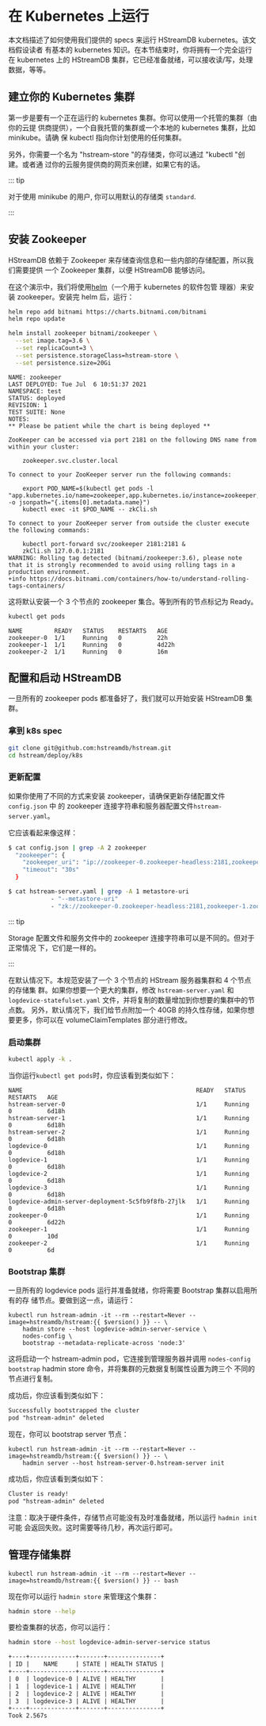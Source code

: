 # 在 Kubernetes 上运行

本文档描述了如何使用我们提供的 specs 来运行 HStreamDB kubernetes。该文档假设读者
有基本的 kubernetes 知识。在本节结束时，你将拥有一个完全运行在 kubernetes 上的
HStreamDB 集群，它已经准备就绪，可以接收读/写，处理数据，等等。

## 建立你的 Kubernetes 集群

第一步是要有一个正在运行的 kubernetes 集群。你可以使用一个托管的集群（由你的云提
供商提供），一个自我托管的集群或一个本地的 kubernetes 集群，比如 minikube。请确
保 kubectl 指向你计划使用的任何集群。

另外，你需要一个名为 "hstream-store "的存储类，你可以通过 "kubectl "创建。或者通
过你的云服务提供商的网页来创建，如果它有的话。

::: tip

对于使用 minikube 的用户, 你可以用默认的存储类 `standard`.

:::

## 安装 Zookeeper

HStreamDB 依赖于 Zookeeper 来存储查询信息和一些内部的存储配置，所以我们需要提供
一个 Zookeeper 集群，以便 HStreamDB 能够访问。

在这个演示中，我们将使用[helm](https://helm.sh/)（一个用于 kubernetes 的软件包管
理器）来安装 zookeeper。安装完 helm 后，运行：

```sh
helm repo add bitnami https://charts.bitnami.com/bitnami
helm repo update

helm install zookeeper bitnami/zookeeper \
  --set image.tag=3.6 \
  --set replicaCount=3 \
  --set persistence.storageClass=hstream-store \
  --set persistence.size=20Gi
```

```
NAME: zookeeper
LAST DEPLOYED: Tue Jul  6 10:51:37 2021
NAMESPACE: test
STATUS: deployed
REVISION: 1
TEST SUITE: None
NOTES:
** Please be patient while the chart is being deployed **

ZooKeeper can be accessed via port 2181 on the following DNS name from within your cluster:

    zookeeper.svc.cluster.local

To connect to your ZooKeeper server run the following commands:

    export POD_NAME=$(kubectl get pods -l "app.kubernetes.io/name=zookeeper,app.kubernetes.io/instance=zookeeper,app.kubernetes.io/component=zookeeper" -o jsonpath="{.items[0].metadata.name}")
    kubectl exec -it $POD_NAME -- zkCli.sh

To connect to your ZooKeeper server from outside the cluster execute the following commands:

    kubectl port-forward svc/zookeeper 2181:2181 &
    zkCli.sh 127.0.0.1:2181
WARNING: Rolling tag detected (bitnami/zookeeper:3.6), please note that it is strongly recommended to avoid using rolling tags in a production environment.
+info https://docs.bitnami.com/containers/how-to/understand-rolling-tags-containers/
```

这将默认安装一个 3 个节点的 zookeeper 集合。等到所有的节点标记为 Ready。

```sh
kubectl get pods
```

```
NAME         READY   STATUS    RESTARTS   AGE
zookeeper-0  1/1     Running   0          22h
zookeeper-1  1/1     Running   0          4d22h
zookeeper-2  1/1     Running   0          16m
```

## 配置和启动 HStreamDB

一旦所有的 zookeeper pods 都准备好了，我们就可以开始安装 HStreamDB 集群。

### 拿到 k8s spec

```sh
git clone git@github.com:hstreamdb/hstream.git
cd hstream/deploy/k8s
```

### 更新配置

如果你使用了不同的方式来安装 zookeeper，请确保更新存储配置文件 `config.json` 中
的 zookeeper 连接字符串和服务器配置文件`hstream-server.yaml`。

它应该看起来像这样：

```sh
$ cat config.json | grep -A 2 zookeeper
  "zookeeper": {
    "zookeeper_uri": "ip://zookeeper-0.zookeeper-headless:2181,zookeeper-1.zookeeper-headless:2181,zookeeper-2.zookeeper-headless:2181",
    "timeout": "30s"
  }

$ cat hstream-server.yaml | grep -A 1 metastore-uri
            - "--metastore-uri"
            - "zk://zookeeper-0.zookeeper-headless:2181,zookeeper-1.zookeeper-headless:2181,zookeeper-2.zookeeper-headless:2181"
```

::: tip

Storage 配置文件和服务文件中的 zookeeper 连接字符串可以是不同的。但对于正常情况
下，它们是一样的。

:::

在默认情况下。本规范安装了一个 3 个节点的 HStream 服务器集群和 4 个节点的存储集
群。如果你想要一个更大的集群，修改 `hstream-server.yaml` 和
`logdevice-statefulset.yaml` 文件，并将复制的数量增加到你想要的集群中的节点数。
另外，默认情况下，我们给节点附加一个 40GB 的持久性存储，如果你想要更多，你可以在
volumeClaimTemplates 部分进行修改。

### 启动集群

```sh
kubectl apply -k .
```

当你运行`kubectl get pods`时，你应该看到类似如下：

```
NAME                                                 READY   STATUS    RESTARTS   AGE
hstream-server-0                                     1/1     Running   0          6d18h
hstream-server-1                                     1/1     Running   0          6d18h
hstream-server-2                                     1/1     Running   0          6d18h
logdevice-0                                          1/1     Running   0          6d18h
logdevice-1                                          1/1     Running   0          6d18h
logdevice-2                                          1/1     Running   0          6d18h
logdevice-3                                          1/1     Running   0          6d18h
logdevice-admin-server-deployment-5c5fb9f8fb-27jlk   1/1     Running   0          6d18h
zookeeper-0                                          1/1     Running   0          6d22h
zookeeper-1                                          1/1     Running   0          10d
zookeeper-2                                          1/1     Running   0          6d
```

### Bootstrap 集群

一旦所有的 logdevice pods 运行并准备就绪，你将需要 Bootstrap 集群以启用所有的存
储节点。要做到这一点，请运行：

```sh-vue
kubectl run hstream-admin -it --rm --restart=Never --image=hstreamdb/hstream:{{ $version() }} -- \
    hadmin store --host logdevice-admin-server-service \
    nodes-config \
    bootstrap --metadata-replicate-across 'node:3'
```

这将启动一个 hstream-admin pod，它连接到管理服务器并调用
`nodes-config bootstrap` hadmin store 命令，并将集群的元数据复制属性设置为跨三个
不同的节点进行复制。

成功后，你应该看到类似如下：

```txt
Successfully bootstrapped the cluster
pod "hstream-admin" deleted
```

现在，你可以 bootstrap server 节点：

```sh-vue
kubectl run hstream-admin -it --rm --restart=Never --image=hstreamdb/hstream:{{ $version() }} -- \
    hadmin server --host hstream-server-0.hstream-server init
```

成功后，你应该看到类似如下：

```txt
Cluster is ready!
pod "hstream-admin" deleted
```

注意：取决于硬件条件，存储节点可能没有及时准备就绪，所以运行 `hadmin init` 可能
会返回失败。这时需要等待几秒，再次运行即可。

## 管理存储集群

```sh-vue
kubectl run hstream-admin -it --rm --restart=Never --image=hstreamdb/hstream:{{ $version() }} -- bash
```

现在你可以运行 `hadmin store` 来管理这个集群：

```sh
hadmin store --help
```

要检查集群的状态，你可以运行：

```sh
hadmin store --host logdevice-admin-server-service status
```

```txt
+----+-------------+-------+---------------+
| ID |    NAME     | STATE | HEALTH STATUS |
+----+-------------+-------+---------------+
| 0  | logdevice-0 | ALIVE | HEALTHY       |
| 1  | logdevice-1 | ALIVE | HEALTHY       |
| 2  | logdevice-2 | ALIVE | HEALTHY       |
| 3  | logdevice-3 | ALIVE | HEALTHY       |
+----+-------------+-------+---------------+
Took 2.567s
```
